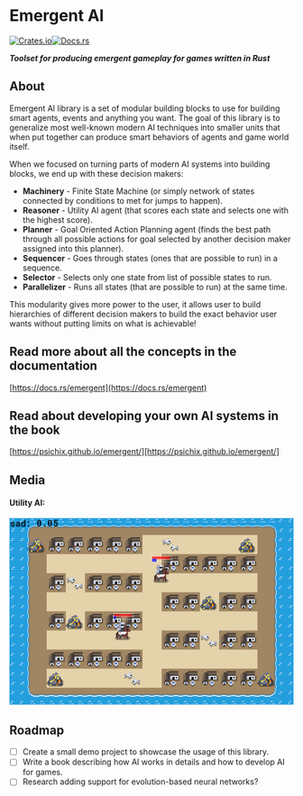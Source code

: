 # Emergent AI
[![Crates.io](https://img.shields.io/crates/v/emergent.svg)](https://crates.io/crates/emergent)[![Docs.rs](https://docs.rs/emergent/badge.svg)](https://docs.rs/emergent)

__*Toolset for producing emergent gameplay for games written in Rust*__

## About
Emergent AI library is a set of modular building blocks to use for building smart
agents, events and anything you want. The goal of this library is to generalize
most well-known modern AI techniques into smaller units that when put together
can produce smart behaviors of agents and game world itself.

When we focused on turning parts of modern AI systems into building blocks, we
end up with these decision makers:
- __Machinery__ - Finite State Machine (or simply network of states connected by
  conditions to met for jumps to happen).
- __Reasoner__ - Utility AI agent (that scores each state and selects one with
  the highest score).
- __Planner__ - Goal Oriented Action Planning agent (finds the best path through
  all possible actions for goal selected by another decision maker assigned into
  this planner).
- __Sequencer__ - Goes through states (ones that are possible to run) in a sequence.
- __Selector__ - Selects only one state from list of possible states to run.
- __Parallelizer__ - Runs all states (that are possible to run) at the same time.

This modularity gives more power to the user, it allows user to build hierarchies
of different decision makers to build the exact behavior user wants without
putting limits on what is achievable!

Read more about all the concepts in the documentation
---
[https://docs.rs/emergent](https://docs.rs/emergent)

Read about developing your own AI systems in the book
---
[https://psichix.github.io/emergent/][https://psichix.github.io/emergent/]

## Media

#### Utility AI:
![Utility AI](./media/utility-ai.gif)

## Roadmap
- [ ] Create a small demo project to showcase the usage of this library.
- [ ] Write a book describing how AI works in details and how to develop AI for games.
- [ ] Research adding support for evolution-based neural networks?
